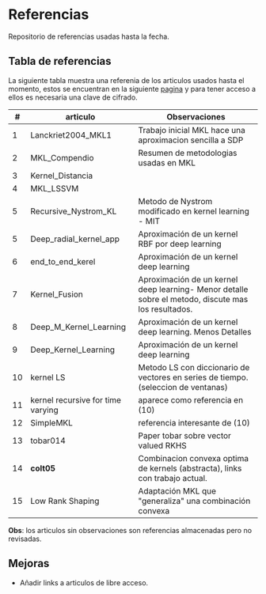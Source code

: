 # Referencias
Repositorio de referencias usadas hasta la fecha.

## Tabla de referencias

La siguiente tabla muestra una referenia de los articulos usados hasta el momento, estos se encuentran en la siguiente [pagina](https://mega.nz/#F!9BNS2TJR) y para tener acceso a ellos es necesaria una clave de cifrado.

|\#| articulo | Observaciones |
|---|---|---|
|1 | Lanckriet2004_MKL1 | Trabajo inicial MKL hace una aproximacion sencilla a SDP |
|2 | MKL_Compendio | Resumen de metodologias usadas en MKL |
|3  | Kernel_Distancia       |                                                           |
|4  | MKL_LSSVM              |                                                           |
|5  | Recursive_Nystrom_KL   | Metodo de Nystrom modificado en kernel learning - MIT     |
|5  | Deep_radial_kernel_app | Aproximación de un kernel RBF por deep learning           |
|6  | end_to_end_kerel       | Aproximación de un kernel deep learning                   |
|7  | Kernel_Fusion          | Aproximación de un kernel deep learning- Menor detalle sobre el metodo, discute mas los resultados. |
|8  | Deep_M_Kernel_Learning | Aproximación de un kernel deep learning. Menos Detalles   |
|9  | Deep_Kernel_Learning   | Aproximación de un kernel deep learning                   |
|10 | kernel LS | Metodo LS con diccionario de vectores en series de tiempo.(seleccion de ventanas) |
|11 | kernel recursive for time varying | aparece como referencia en (10)|
|12 | SimpleMKL | referencia interesante de (10)|
|13 | tobar014 | Paper tobar sobre vector valued RKHS |
|14 | **colt05** | Combinacion convexa optima de kernels (abstracta), links con trabajo actual. |
|15 | Low Rank Shaping | Adaptación MKL que "generaliza" una combinación convexa |

**Obs**: los articulos sin observaciones son referencias almacenadas pero no revisadas.

## Mejoras

* Añadir links a articulos de libre acceso.
